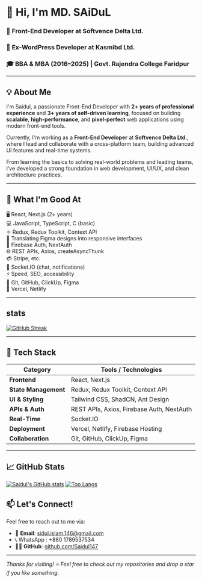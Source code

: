 # 👋 Hi, I'm MD. SAiDuL


### 🚀 **Front-End Developer** at Softvence Delta Ltd.  
### 💼 **Ex-WordPress Developer** at Kasmibd Ltd.  
### 🎓 **BBA & MBA (2016–2025)** | Govt. Rajendra College Faridpur  



---


## 💡 About Me

I'm Saidul, a passionate Front-End Developer with **2+ years of professional experience** and **3+ years of self-driven learning**, focused on building **scalable**, **high-performance**, and **pixel-perfect** web applications using modern front-end tools.

Currently, I'm working as a **Front-End Developer** at **Softvence Delta Ltd.**, where I lead and collaborate with a cross-platform team, building advanced UI features and real-time systems.

From learning the basics to solving real-world problems and leading teams, I’ve developed a strong foundation in web development, UI/UX, and clean architecture practices.

---

## 💪 What I'm Good At

🖥️ React, Next.js (2+ years)  
💻 JavaScript, TypeScript, C (basic)  
⚛️ Redux, Redux Toolkit, Context API  
🎨 Translating Figma designs into responsive interfaces  
🔐 Firebase Auth, NextAuth  
🌐 REST APIs, Axios, createAsyncThunk  
💳 Stripe, etc.  
🔄 Socket.IO (chat, notifications)  
⚡ Speed, SEO, accessibility  
🤝 Git, GitHub, ClickUp, Figma  
🚀 Vercel, Netlify  

---
## stats

[![GitHub Streak](https://streak-stats.demolab.com?user=Saidul147&theme=dark)](https://git.io/streak-stats)


---

## 🧠 Tech Stack

| Category               | Tools / Technologies                              |
|------------------------|---------------------------------------------------|
| **Frontend**           | React, Next.js                                    |
| **State Management**   | Redux, Redux Toolkit, Context API                 |
| **UI & Styling**       | Tailwind CSS, ShadCN, Ant Design                  |
| **APIs & Auth**        | REST APIs, Axios, Firebase Auth, NextAuth         |
| **Real-Time**          | Socket.IO                                         |
| **Deployment**         | Vercel, Netlify, Firebase Hosting                 |
| **Collaboration**      | Git, GitHub, ClickUp, Figma                       |




---

## 📈 GitHub Stats

 [![Saidul's GitHub stats](https://github-readme-stats.vercel.app/api?username=Saidul147&commits_year=2025&show_icons=true&theme=radical)](https://github.com/Saidul147)
 [![Top Langs](https://github-readme-stats.vercel.app/api/top-langs/?username=Saidul147&layout=compact&theme=radical)](https://github.com/Saidul147/github-readme-stats)


## 📫 Let's Connect!

Feel free to reach out to me via:

- 📧 **Email**: sidul.islam.146@gmail.com
- 📞 WhatsApp : +880 1789537534 
- 🐱‍💻 **GitHub**: [github.com/Saidul147](https://github.com/Saidul147)

---

_Thanks for visiting! ⭐ Feel free to check out my repositories and drop a star if you like something._

